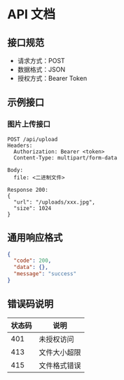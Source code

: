 # API 文档

## 接口规范
- 请求方式：POST
- 数据格式：JSON
- 授权方式：Bearer Token

## 示例接口
### 图片上传接口
```
POST /api/upload
Headers:
  Authorization: Bearer <token>
  Content-Type: multipart/form-data

Body:
  file: <二进制文件>

Response 200:
{
  "url": "/uploads/xxx.jpg",
  "size": 1024
}
```

## 通用响应格式
```json
{
  "code": 200,
  "data": {},
  "message": "success"
}
```

## 错误码说明
| 状态码 | 说明         |
|--------|--------------|
| 401    | 未授权访问    |
| 413    | 文件大小超限  |
| 415    | 文件格式错误  |